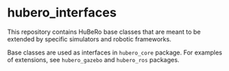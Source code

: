 # hubero_interfaces

This repository contains HuBeRo base classes that are meant to be extended by specific simulators and robotic frameworks.

Base classes are used as interfaces in `hubero_core` package. For examples of extensions, see `hubero_gazebo` and `hubero_ros` packages.
